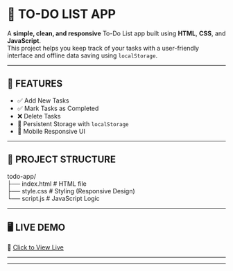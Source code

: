 # 📝 TO-DO LIST APP

A **simple, clean, and responsive** To-Do List app built using **HTML**, **CSS**, and **JavaScript**.  
This project helps you keep track of your tasks with a user-friendly interface and offline data saving using `localStorage`.

---

## 🚀 FEATURES

- ✅ Add New Tasks  
- ✅ Mark Tasks as Completed  
- ❌ Delete Tasks  
- 💾 Persistent Storage with `localStorage`  
- 📱 Mobile Responsive UI  

---

## 📂 PROJECT STRUCTURE

todo-app/  
├── index.html # HTML file  
├── style.css # Styling (Responsive Design)  
└── script.js # JavaScript Logic  

---

## 🖥️ LIVE DEMO



🔗 [Click to View Live](https://naveen-kumar-git.github.io/To_Do/)

---

---

